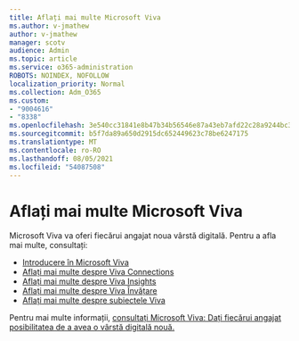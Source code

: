 ```yaml
---
title: Aflați mai multe Microsoft Viva
ms.author: v-jmathew
author: v-jmathew
manager: scotv
audience: Admin
ms.topic: article
ms.service: o365-administration
ROBOTS: NOINDEX, NOFOLLOW
localization_priority: Normal
ms.collection: Adm_O365
ms.custom:
- "9004616"
- "8338"
ms.openlocfilehash: 3e540cc31841e8b47b34b56546e87a43eb7afd22c28a9244bc3016e9937b087c
ms.sourcegitcommit: b5f7da89a650d2915dc652449623c78be6247175
ms.translationtype: MT
ms.contentlocale: ro-RO
ms.lasthandoff: 08/05/2021
ms.locfileid: "54087508"
---
```

# <a name="learn-about-microsoft-viva"></a>Aflați mai multe Microsoft Viva

Microsoft Viva va oferi fiecărui angajat noua vârstă digitală. Pentru a afla mai multe, consultați:

- [Introducere în Microsoft Viva](https://www.microsoft.com/microsoft-viva/overview)
- [Aflați mai multe despre Viva Connections](https://aka.ms/VivaConnectionsBlog/)
- [Aflați mai multe despre Viva Insights](https://aka.ms/VivaInsightsBlog)
- [Aflați mai multe despre Viva Învățare](https://aka.ms/VivaLearningBlog)
- [Aflați mai multe despre subiectele Viva](https://aka.ms/viva/topics/blog)

Pentru mai multe informații, [consultați Microsoft Viva: Dați fiecărui angajat posibilitatea de a avea o vârstă digitală nouă.](https://www.microsoft.com/microsoft-365/blog/2021/02/04/microsoft-viva-empowering-every-employee-for-the-new-digital-age/)
